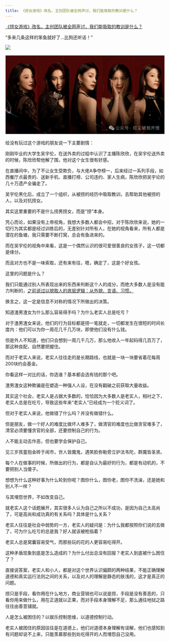 ```yaml
---
title: 《捞女游戏》改名，主创团队被全网声讨，我们能吸取的教训是什么？
---
```

[《捞女游戏》改名，主创团队被全网声讨，我们能吸取的教训是什么？](https://mp.weixin.qq.com/s/s7sIzMBGzYLgO1Kia0O7EQ)

“多来几条这样的笨鱼就好了...比狗还听话！”

![](https://cdn.jsdelivr.net/gh/cwenan/blog.img@main/20250727000819945.png)

![1753546121503](images/003/1753546121503.png)

给没有玩过这个游戏的朋友说一下主要剧情：

刚刚毕业的大学生吴宇伦，在送外卖的过程中认识了主播陈欣欣，在吴宇伦送外卖的时候，陈欣欣帮他解了围，他对这个女生很有好感。

在直播间中，为了不让女生受欺负，与大佬A争夺榜一，后来经过一系列手段，如西餐厅点最贵的、送新手机、直播打榜、公司违约、家人生病，陈欣欣把吴宇论的几十万遗产全骗走了。

吴宇伦黑化后，成立了一个组织，从被捞的经历中吸取教训，去帮助其他被捞的人，以及对抗捞女。

其实这里重要的不是什么捞男捞女，而是“捞”本身。

凭心而论，如果没有上帝视角，我想大多数人都会中招，对于陈欣欣来说，她的一切行为其实都是经过训练后的，无差别针对所有人，在她的视角看来，所有人都是潜在的鱼塘，我只需要不断打窝，总会有鱼进来的。

而在吴宇伦的视角中来看，这是一个偶然认识的很可爱很善良的女孩子，这一切都是缘分。

而且对方也不是一味索取，还有来有往，嗯，确定了，这是个好女孩。

这里的问题是什么？

我们只能通过别人所表现出来的东西来判断这个人的成分，而绝大多数人是没有能力判断的，[之前说过以貌取人的底层逻辑：从外貌、言语、习惯。](https://mp.weixin.qq.com/s?__biz=MzE5MTI1ODAxOQ==&mid=2247483654&idx=1&sn=ae41d6f32164847949faa65915ff68e2&scene=21#wechat_redirect)

换言之，这一定是信息不对称的情况下所做出的决策。

知道渣男渣女为什么那么容易得手吗？为什么老实人总是吃亏？

对于渣男渣女来说，他们的行为目标都是捞一笔就走，一切都发生在很短的时间长度内：他们可以为你一周花几千几万块，即使他们没有什么钱。

但是外人不知道，他们只会想到一周几千几万，那么他收入一年起码得几百万了，那这种良配，自然要把握住。

而对于老实人来说，老实人往往走的是长期路线，也就是一块一块要省着花每周200块约会基金。

你看这样一对比的话，你选谁？基本都会选有钱的那个吧。

渣男渣女这种欺骗是在塑造一种强人人设，在没有戳破之前获取大量收益。

其实这个社会，老实人是占据大多数的，恰恰因为大多数人是老实人，相衬之下，老实人总是在吃亏，导致这些年来“老实人”已经成为一个贬义词了。

但对于老实人来说，他做错了什么吗？并没有做错什么。

但是朋友，做一个好人的难度比做坏人难多了，做清官的难度也比做贪官难多了，清官必须要懂贪官的全部，还要控制自己的行为。

人不能主动去作恶，但也要学会保护自己。

见三岁孩童抱金砖于闹市，世人皆魔鬼，遇笑脸弥勒旁立护法韦陀，群魔皆圣贤。

每个人在做事的时候，所做出的行为，都是自认为最好的行为，都是有动机的，不要把别人当傻子。

想想为什么这种好事为什么轮到你呢？图你什么，图你老，图你不洗澡，还是她和别人不一样？

与其埋怨世界，不如改变自己。

就老实人这个话题展开，其实很多人认为自己之所以不成功，是因为自己太高尚了，可是高尚和成功真的有关系吗？具体是什么关系？

老实人往往是社会中弱势的一方，老实人的疑问是：为什么我都按照你们说的去做了，可为什么吃亏的总是我？好人就该被枪指着？

老实人总是窝囊容易受气，而那些玩的花的人更容易吃得开。

这种矛盾现象到底是怎么造成的？为什么付出总没有回报？老实人到底被什么困住了？

直接说答案，老实人和小人，都是对这个世界认识偏颇的两种结果，不能正确理解道德和真实运行法则之间的关系，以及对人的理解是静态的肤浅的，这才是真正的问题。

捞只是手段，看你用在什么地方，商业营销也可以说是捞，手段是没有善恶的，只看你用来做什么，用在正道就以正果，而对手段本身理解不足，那么通往地狱之路往往由善意铺就。

人是怎么被困住的？以娱乐控制思维，以道德控制行动。

老实人被困住的原因往往是在道德上，他们对道德本身理解有误解，他们也感知到有问题却说不上来，只能羡慕那些到处吃得开的人而埋怨自己没用。
